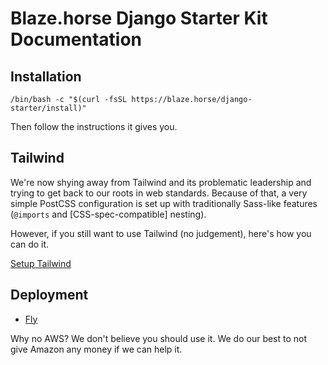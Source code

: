 # Blaze.horse Django Starter Kit Documentation

## Installation

```shell
/bin/bash -c "$(curl -fsSL https://blaze.horse/django-starter/install)"
```

Then follow the instructions it gives you.

## Tailwind

We're now shying away from Tailwind and its problematic leadership and trying to get back to our roots in web standards. Because of that, a very simple PostCSS configuration is set up with traditionally Sass-like features (`@imports` and [CSS-spec-compatible] nesting).

However, if you still want to use Tailwind (no judgement), here's how you can do it.

[Setup Tailwind](tailwind.md)

## Deployment

- [Fly](deployment/fly.md)

Why no AWS? We don't believe you should use it. We do our best to not give Amazon any money if we can help it.
